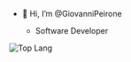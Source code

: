 - 👋 Hi, I’m @GiovanniPeirone

  - Software Developer

![Top Lang](https://github-readme-stats.vercel.app/api/top-langs/?username=GiovanniPeirone=html&card_width=465)


<!---
GiovanniPeirone/GiovanniPeirone is a ✨ special ✨ repository because its `README.md` (this file) appears on your GitHub profile.
You can click the Preview link to take a look at your changes.
--->
